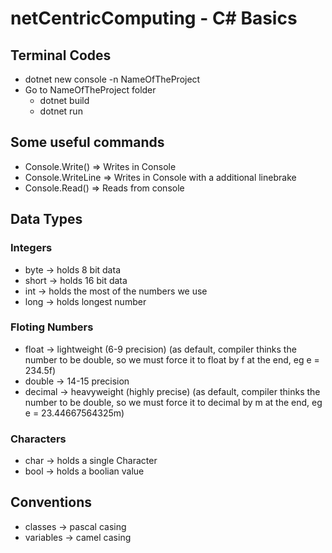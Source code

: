 # netCentricComputing - C# Basics

## Terminal Codes

- dotnet new console -n NameOfTheProject
- Go to NameOfTheProject folder
  - dotnet build
  - dotnet run

## Some useful commands

- Console.Write() => Writes in Console
- Console.WriteLine => Writes in Console with a additional linebrake
- Console.Read() => Reads from console

## Data Types

### Integers

- byte -> holds 8 bit data
- short -> holds 16 bit data
- int -> holds the most of the numbers we use
- long -> holds longest number

### Floting Numbers

- float -> lightweight (6-9 precision) (as default, compiler thinks the number to be double, so we must force it to float by f at the end, eg e = 234.5f)
- double -> 14-15 precision
- decimal -> heavyweight (highly precise) (as default, compiler thinks the number to be double, so we must force it to decimal by m at the end, eg e = 23.44667564325m)

### Characters

- char -> holds a single Character
- bool -> holds a boolian value

## Conventions

- classes -> pascal casing
- variables -> camel casing
